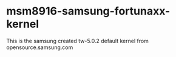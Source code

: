 # msm8916-samsung-fortunaxx-kernel
This is the samsung created tw-5.0.2 default kernel from opensource.samsung.com
